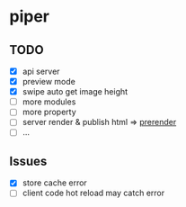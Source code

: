 # piper

## TODO

- [x] api server
- [x] preview mode
- [x] swipe auto get image height
- [ ] more modules
- [ ] more property
- [ ] server render & publish html => [prerender](https://github.com/chrisvfritz/prerender-spa-plugin)
- [ ] ...

## Issues

- [x] store cache error
- [ ] client code hot reload may catch error
